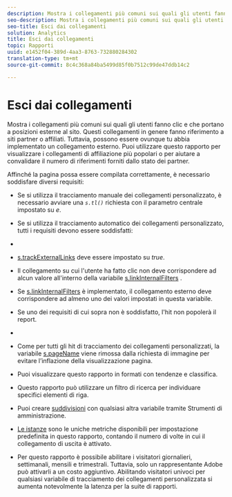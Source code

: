```yaml
---
description: Mostra i collegamenti più comuni sui quali gli utenti fanno clic e che portano a posizioni esterne al sito. Questi collegamenti in genere fanno riferimento a siti partner o affiliati. Tuttavia, possono essere ovunque tu abbia implementato un collegamento esterno. Puoi utilizzare questo rapporto per visualizzare i collegamenti di affiliazione più popolari o per aiutare a convalidare il numero di riferimenti forniti dallo stato dei partner.
seo-description: Mostra i collegamenti più comuni sui quali gli utenti fanno clic e che portano a posizioni esterne al sito. Questi collegamenti in genere fanno riferimento a siti partner o affiliati. Tuttavia, possono essere ovunque tu abbia implementato un collegamento esterno. Puoi utilizzare questo rapporto per visualizzare i collegamenti di affiliazione più popolari o per aiutare a convalidare il numero di riferimenti forniti dallo stato dei partner.
seo-title: Esci dai collegamenti
solution: Analytics
title: Esci dai collegamenti
topic: Rapporti
uuid: e1452f04-389d-4aa3-8763-732880284302
translation-type: tm+mt
source-git-commit: 8c4c368a84ba5499d85f0b7512c99de47ddb14c2

---
```



# Esci dai collegamenti

Mostra i collegamenti più comuni sui quali gli utenti fanno clic e che portano a posizioni esterne al sito. Questi collegamenti in genere fanno riferimento a siti partner o affiliati. Tuttavia, possono essere ovunque tu abbia implementato un collegamento esterno. Puoi utilizzare questo rapporto per visualizzare i collegamenti di affiliazione più popolari o per aiutare a convalidare il numero di riferimenti forniti dallo stato dei partner.

Affinché la pagina possa essere compilata correttamente, è necessario soddisfare diversi requisiti:

* Se si utilizza il tracciamento manuale dei collegamenti personalizzato, è necessario avviare una *`s.tl()`* richiesta con il parametro centrale impostato su *e*.

* Se si utilizza il tracciamento automatico dei collegamenti personalizzato, tutti i requisiti devono essere soddisfatti:
* 

   * [s.trackExternalLinks](https://marketing.adobe.com/resources/help/en_US/sc/implement/c_trackexlinks.html) deve essere impostato su *true*.

   * Il collegamento su cui l'utente ha fatto clic non deve corrispondere ad alcun valore all'interno della variabile [s.linkInternalFilters](https://marketing.adobe.com/resources/help/en_US/sc/implement/c_linkinfilters.html) .
   * Se [s.linkInternalFilters](https://marketing.adobe.com/resources/help/en_US/sc/implement/c_linkinfilters.html) è implementato, il collegamento esterno deve corrispondere ad almeno uno dei valori impostati in questa variabile.

* Se uno dei requisiti di cui sopra non è soddisfatto, l'hit non popolerà il report.

* 
* Come per tutti gli hit di tracciamento dei collegamenti personalizzati, la variabile [s.pageName](https://marketing.adobe.com/resources/help/en_US/sc/implement/c_pagename.html) viene rimossa dalla richiesta di immagine per evitare l’inflazione della visualizzazione pagina.
* Puoi visualizzare questo rapporto in formati con tendenze e classifica.
* Questo rapporto può utilizzare un filtro di ricerca per individuare specifici elementi di riga.
* Puoi creare [suddivisioni](/help/analyze/reports-analytics/reports-customize/breakdowns.md) con qualsiasi altra variabile tramite Strumenti di amministrazione.
* [Le istanze](/help/components/c-variables/c-metrics/metrics-instance.md) sono le uniche metriche disponibili per impostazione predefinita in questo rapporto, contando il numero di volte in cui il collegamento di uscita è attivato.
* Per questo rapporto è possibile abilitare i visitatori giornalieri, settimanali, mensili e trimestrali. Tuttavia, solo un rappresentante Adobe può attivarli a un costo aggiuntivo. Abilitando visitatori univoci per qualsiasi variabile di tracciamento dei collegamenti personalizzata si aumenta notevolmente la latenza per la suite di rapporti.

